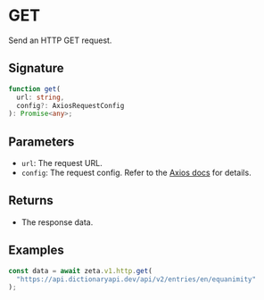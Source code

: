 # GET

Send an HTTP GET request.

## Signature

```TypeScript
function get(
  url: string,
  config?: AxiosRequestConfig
): Promise<any>;
```

## Parameters

- `url`: The request URL.
- `config`: The request config. Refer to the [Axios docs](https://github.com/axios/axios/tree/f7adacdbaa569281253c8cfc623ad3f4dc909c60#request-config) for details.

## Returns

- The response data.

## Examples

```TypeScript
const data = await zeta.v1.http.get(
  "https://api.dictionaryapi.dev/api/v2/entries/en/equanimity"
);
```
